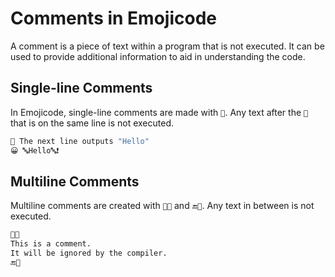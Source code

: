 # Comments in Emojicode

A comment is a piece of text within a program that is not executed. It can be used to provide additional information to aid in understanding the code.

## Single-line Comments

In Emojicode, single-line comments are made with `💭`. Any text after the `💭` that is on the same line is not executed.

```bash
💭 The next line outputs "Hello"
😀 🔤Hello🔤❗️
```
 
## Multiline Comments

Multiline comments are created with `💭🔜` and `🔚💭`. Any text in between is not executed.

```bash
💭🔜
This is a comment.
It will be ignored by the compiler.
🔚💭
```